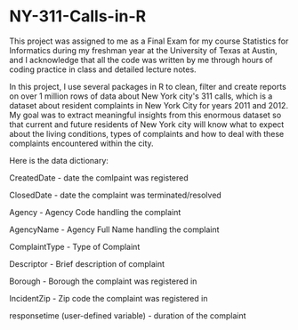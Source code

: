 # NY-311-Calls-in-R
This project was assigned to me as a Final Exam for my course Statistics for Informatics during my freshman year at the University of Texas at Austin, and I acknowledge that all the code was written by me through hours of coding practice in class and detailed lecture notes.

In this project, I use several packages in R to clean, filter and create reports on over 1 million rows of data about New York city's 311 calls, which is a dataset about resident complaints in New York City for years 2011 and 2012.
My goal was to extract meaningful insights from this enormous dataset so that current and future residents of New York city will know what to expect  about the living conditions, types of complaints and how to deal with these complaints encountered within the city.

Here is the data dictionary:

CreatedDate - date the comlpaint was registered

ClosedDate - date the complaint was terminated/resolved

Agency - Agency Code handling the complaint

AgencyName - Agency Full Name handling the complaint

ComplaintType - Type of Complaint

Descriptor - Brief description of complaint

Borough - Borough the complaint was registered in

IncidentZip - Zip code the complaint was registered in

responsetime (user-defined variable) - duration of the complaint
